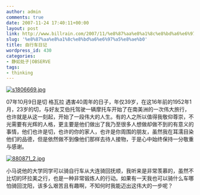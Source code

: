 ```yaml
---
author: admin
comments: true
date: 2007-11-24 17:40:11+00:00
layout: post
link: http://www.billrain.com/2007/11/%e8%87%aa%e8%a1%8c%e8%bd%a6%e6%97%a5%e8%ae%b0/
slug: '%e8%87%aa%e8%a1%8c%e8%bd%a6%e6%97%a5%e8%ae%b0'
title: 自行车日记
wordpress_id: 430
categories:
- 静如处子|OBSERVE
tags:
- thinking
---
```


[](http://www.billrain.com/wp-content/uploads/2007/11/s1806669.jpg)


[ ![s1806669.jpg](http://www.billrain.com/wp-content/uploads/2007/11/s1806669.jpg)](http://www.billrain.com/wp-content/uploads/2007/11/s1806669.jpg)




07年10月9日是切 格瓦拉 遇害40周年的日子，年仅39岁，在这16年前的1952年1月，23岁的切，与好友艾伯托驾驶一辆摩托车开始了在南美洲的一次伟大旅行，也许就是从这一刻起，开始了一段伟大的人生。有的人之所以值得我敬仰尊崇，不光需要有光辉的人格，更主要是他们做出了我乃至很多人想做却做不到的有意义的事情，他们也许是切，也许的你的家人，也许是你周围的朋友，虽然我在耳濡目染他们的品德，但是依然做不到像他们那样去待人接物，于是心中始终保持一分敬重与感谢。




[![880871_2.jpg](http://www.billrain.com/wp-content/uploads/2007/11/880871_2.jpg)](http://www.billrain.com/wp-content/uploads/2007/11/880871_2.jpg)




小马说他的大学同学可以骑自行车从大连骑回抚顺，我听来是非常羡慕的，虽然不比切的环拉美之行，也是一种非常锻炼人的行动。如果有一天我也可以骑什么车哪怕骑回沈阳，该多么艰苦且有趣啊，不知何时我能迈出这伟大的一步呢？
